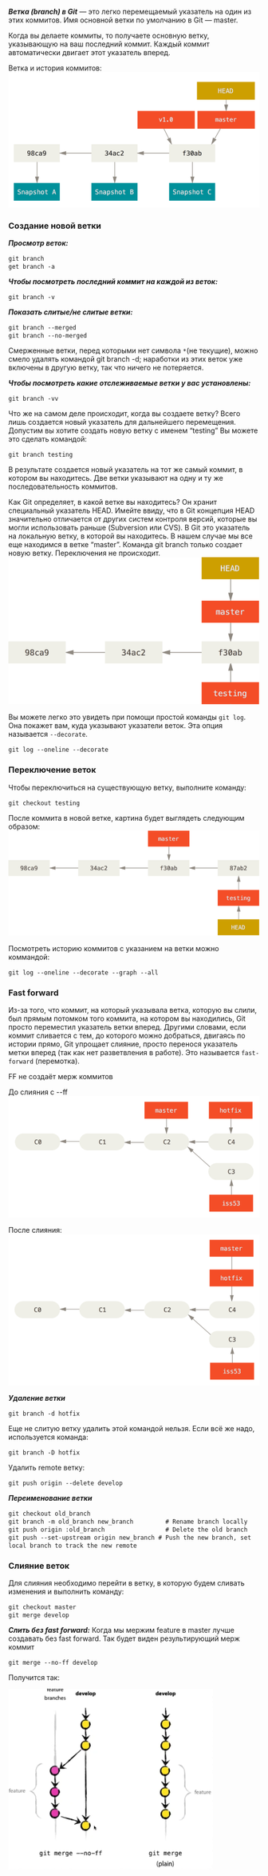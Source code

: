 ***Ветка (branch) в Git*** — это легко перемещаемый указатель на один из этих коммитов. Имя основной ветки по умолчанию в Git — master.

Когда вы делаете коммиты, то получаете основную ветку, указывающую на ваш последний коммит. Каждый коммит автоматически двигает этот указатель вперед.

Ветка и история коммитов:
 ![branches-1](pic/branches-1.png)
 
 
### Создание новой ветки
***Просмотр веток:***
```
git branch
get branch -a
```
***Чтобы посмотреть последний коммит на каждой из веток:***
```
git branch -v
```
***Показать слитые/не слитые ветки:***
```
git branch --merged
git branch --no-merged
```
Смерженные ветки, перед которыми нет символа `*`(не текущие), можно смело удалять командой git branch -d; наработки из этих веток уже включены в другую ветку, так что ничего не потеряется.

***Чтобы посмотреть какие отслеживаемые ветки у вас установлены:***
```
git branch -vv
```

Что же на самом деле происходит, когда вы создаете ветку? Всего лишь создается новый указатель для дальнейшего перемещения. 
Допустим вы хотите создать новую ветку с именем “testing” Вы можете это сделать командой:
```
git branch testing
```
В результате создается новый указатель на тот же самый коммит, в котором вы находитесь. Две ветки указывают на одну и ту же последовательность коммитов.

Как Git определяет, в какой ветке вы находитесь? Он хранит специальный указатель HEAD. Имейте ввиду, что в Git концепция HEAD значительно отличается от других систем контроля версий, которые вы могли использовать раньше (Subversion или CVS). В Git это указатель на локальную ветку, в которой вы находитесь. В нашем случае мы все еще находимся в ветке “master”. Команда git branch только создает новую ветку. Переключения не происходит.
![branches-2](pic/branches-2.png)

Вы можете легко это увидеть при помощи простой команды `git log`. Она покажет вам, куда указывают указатели веток. Эта опция называется `--decorate`.
```
git log --oneline --decorate
```

### Переключение веток
Чтобы переключиться на существующую ветку, выполните команду:
```
git checkout testing
```
После коммита в новой ветке, картина будет выглядеть следующим образом:
![branches-3](pic/branches-3.png)

Посмотреть историю коммитов с указанием на ветки можно коммандой:
```
git log --oneline --decorate --graph --all
```

### Fast forward
Из-за того, что коммит, на который указывала ветка, которую вы слили, был прямым потомком того коммита, на котором вы находились, Git просто переместил указатель ветки вперед. Другими словами, если коммит сливается с тем, до которого можно добраться, двигаясь по истории прямо, Git упрощает слияние, просто перенося указатель метки вперед (так как нет разветвления в работе). Это называется `fast-forward` (перемотка). 

FF не создаёт мерж коммитов

До слияния с --ff
![branches-4](pic/branches-4.png)

После слияния:
![branches-5](pic/branches-5.png)

***Удаление ветки***
```
git branch -d hotfix
```
Еще не слитую ветку удалить этой командой нельзя. Если всё же надо, используется команда:
```
git branch -D hotfix
```
Удалить remote ветку:
```
git push origin --delete develop
```
***Переименование ветки***
```
git checkout old_branch
git branch -m old_branch new_branch         # Rename branch locally    
git push origin :old_branch                 # Delete the old branch    
git push --set-upstream origin new_branch # Push the new branch, set local branch to track the new remote
```
### Слияние веток
Для слияния необходимо перейти в ветку, в которую будем сливать изменения и выполнить команду:
```
git checkout master
git merge develop
```
***Слить без fast forward:***
Когда мы мержим feature в master лучше создавать без fast forward. Так будет виден результирующий мерж коммит
```
git merge --no-ff develop
```
Получится так:

![branches-6](pic/branches-6.png)

